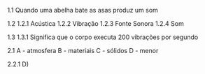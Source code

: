 1.1 Quando uma abelha bate as asas produz um som

1.2
1.2.1 Acústica
1.2.2 Vibração
1.2.3 Fonte Sonora
1.2.4 Som

1.3
1.3.1 Significa que o corpo executa 200 vibrações por segundo

2.1
A - atmosfera
B - materiais
C - sólidos
D - menor

2.2.1
D)

